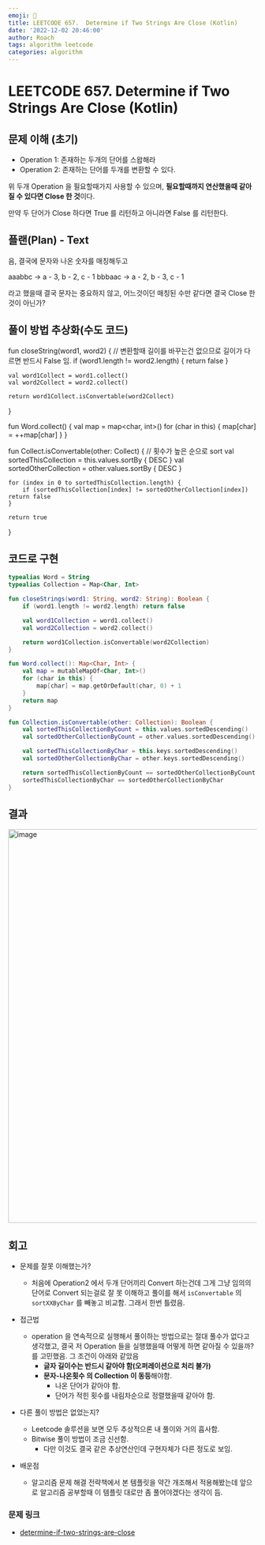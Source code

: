 ```yaml
---
emoji: 🧮
title: LEETCODE 657.  Determine if Two Strings Are Close (Kotlin) 
date: '2022-12-02 20:46:00'
author: Roach
tags: algorithm leetcode
categories: algorithm
---
```


# LEETCODE 657.  Determine if Two Strings Are Close (Kotlin)

## 문제 이해 (초기)

- Operation 1: 존재하는 두개의 단어를 스왑해라
- Operation 2: 존재하는 단어를 두개를 변환할 수 있다.

위 두개 Operation 을 필요할때가지 사용할 수 있으며, **필요할때까지 연산했을때 같아질 수 있다면 Close 한 것**이다.

만약 두 단어가 Close 하다면 True 를 리턴하고 아니라면 False 를 리턴한다.

## 플랜(Plan) - Text

음, 결국에 문자와 나온 숫자를 매칭해두고

aaabbc -> a - 3, b - 2, c - 1
bbbaac -> a - 2, b - 3, c - 1 

라고 했을때 결국 문자는 중요하지 않고, 어느것이던 매칭된 수만 같다면 결국 Close 한것이 아닌가?

## 풀이 방법 추상화(수도 코드)

fun closeString(word1, word2) {
    // 변환할때 길이를 바꾸는건 없으므로 길이가 다르면 반드시 False 임.
    if (word1.length != word2.length) {
        return false
    }

    val word1Collect = word1.collect()
    val word2Collect = word2.collect()

    return word1Collect.isConvertable(word2Collect)
}

fun Word.collect() {
    val map = map<char, int>()
    for (char in this) {
        map[char] = ++map[char]
    }
}

fun Collect.isConvertable(other: Collect) {
    // 횟수가 높은 순으로 sort
    val sortedThisCollection = this.values.sortBy { DESC }
    val sortedOtherCollection = other.values.sortBy { DESC }

    for (index in 0 to sortedThisCollection.length) {
        if (sortedThisCollection[index] != sortedOtherCollection[index]) return false
    }

    return true
}

## 코드로 구현

```kotlin
typealias Word = String
typealias Collection = Map<Char, Int>

fun closeStrings(word1: String, word2: String): Boolean {
    if (word1.length != word2.length) return false

    val word1Collection = word1.collect()
    val word2Collection = word2.collect()

    return word1Collection.isConvertable(word2Collection)
}

fun Word.collect(): Map<Char, Int> {
    val map = mutableMapOf<Char, Int>()
    for (char in this) {
        map[char] = map.getOrDefault(char, 0) + 1
    }
    return map
}

fun Collection.isConvertable(other: Collection): Boolean {
    val sortedThisCollectionByCount = this.values.sortedDescending()
    val sortedOtherCollectionByCount = other.values.sortedDescending()

    val sortedThisCollectionByChar = this.keys.sortedDescending()
    val sortedOtherCollectionByChar = other.keys.sortedDescending()

    return sortedThisCollectionByCount == sortedOtherCollectionByCount && 
    sortedThisCollectionByChar == sortedOtherCollectionByChar
}
```

## 결과

<img width="797" alt="image" src="https://user-images.githubusercontent.com/57784077/205283272-7e2ac0e1-cdf6-45c4-a57f-e502c5569e41.png">

## 회고

- 문제를 잘못 이해했는가?
  - 처음에 Operation2 에서 두개 단어끼리 Convert 하는건데 그게 그냥 임의의 단어로 Convert 되는걸로 잘 못 이해하고 풀이를 해서 `isConvertable` 의 `sortXXByChar` 를 빼놓고 비교함. 그래서 한번 틀렸음.

- 접근법
  - operation 을 연속적으로 실행해서 풀이하는 방법으로는 절대 풀수가 없다고 생각했고, 결국 저 Operation 들을 실행했을때 어떻게 하면 같아질 수 있을까? 를 고민했음. 그 조건이 아래와 같았음
    - **글자 길이수는 반드시 같아야 함(오퍼레이션으로 처리 불가)**
    - **문자-나온횟수 의 Collection 이 동등**해야함.
        - 나온 단어가 같아야 함.
        - 단어가 적힌 횟수를 내림차순으로 정렬했을때 같아야 함.

- 다른 풀이 방법은 없었는지?
    - Leetcode 솔루션을 보면 모두 추상적으론 내 풀이와 거의 흡사함.
    - Bitwise 풀이 방법이 조금 신선함.
        - 다만 이것도 결국 같은 추상연산인데 구현자체가 다른 정도로 보임.

- 배운점
    - 알고리즘 문제 해결 전략책에서 본 템플릿을 약간 개조해서 적용해봤는데 앞으로 알고리즘 공부할때 이 템플릿 대로만 좀 풀어야겠다는 생각이 듬.

### 문제 링크

- [determine-if-two-strings-are-close](https://leetcode.com/problems/determine-if-two-strings-are-close)